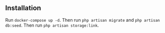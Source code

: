 ## Installation

Run `docker-compose up -d`. Then run `php artisan migrate` and `php artisan db:seed`.
Then run `php artisan storage:link`.
